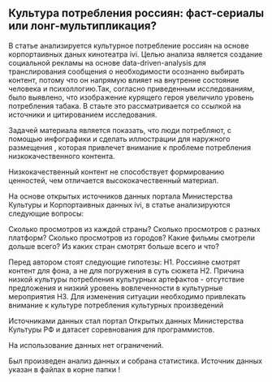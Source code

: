 ## Культура потребления россиян: фаст-сериалы или лонг-мультипликация? 

В статье анализируется культурное потребление россиян на основе корпортаивных даных кинотеатра ivi. Целью анализа является создание 
социальной рекламы на основе data-driven-analysis для транслирования сообщения о необходимости осознанно выбирать контент, потому что 
он напрямую влияет на внутренне состояние человека и психоллогию.Так, согласно приведенным исследованиям, было выявлено, что 
изображение курящего героя увеличило уровень потребления табака. В стаьте это рассматривается со ссылкой на источники и цитированием
исследования. 

Задачей материала является показать, что люди потребляют, с помощью инфографики и сделать иллюстрации для наружного размещения , 
которая привлечет внимание к проблеме потребления низкокачественного контента. 

Низкокачественный контент не способствует формированию ценностей, чем отличается высококачественный материал. 

На основе открытых источников данных портала Министерства Культуры и Корпортаивных данных ivi, в статье анализируются следующие вопросы: 

Сколько просмотров из каждой страны?
Сколько просмотров с разных платформ?
Сколько просмотров из городов? 
Какие фильмы смотрели дольше всего?
Из каких стран смотрят больше всего и что?

Перед автором стоят следующие гипотезы:
Н1. Россияне смотрят контент для фона, а не для погружения в суть сюжета
Н2. Причина низкой культуры потребления культурных артефактов - отсутствие предложения и низкий уровень вовлеченности в культурные мероприятия
Н3. Для изменения ситуации необходимо привлекать внимание к культуре потребления культурных произведений

Источниками данных стал портал Открытых данных Министерства Культуры РФ и датасет соревнования для программистов.   

На использование данных нет ограничений. 

Был произведен анализ данных и собрана статистика. 
Источник данных указан в файлах в корне папки ! 



